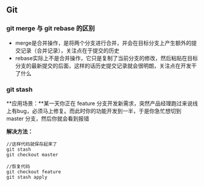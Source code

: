## Git

### git merge 与 git rebase 的区别

- merge是合并操作，是将两个分支进行合并，并会在目标分支上产生额外的提交记录（合并记录），关注点在于提交的历史
- rebase实际上不是合并操作，它只是复制了当前分支的修改，然后粘贴在目标分支的最新提交的后面，这样的话历史提交记录就会很明朗，关注点在开发干了什么

### git stash

**应用场景：**某一天你正在 feature 分支开发新需求，突然产品经理跑过来说线上有bug，必须马上修复。而此时你的功能开发到一半，于是你急忙想切到 master 分支，然后你就会看到报错

**解决方法：**

```
//这样代码就保存起来了
git stash 
git checkout master
```

```
//恢复代码
git checkout feature 
git stash apply
```

